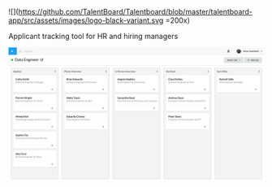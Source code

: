 ![](https://github.com/TalentBoard/Talentboard/blob/master/talentboard-app/src/assets/images/logo-black-variant.svg =200x)


Applicant tracking tool for HR and hiring managers

![alt text](https://github.com/TalentBoard/Talentboard/blob/master/talentboard-app/src/assets/images/talentboard.png)
